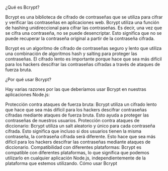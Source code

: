 ¿Qué es Bcrypt?

Bcrypt es una biblioteca de cifrado de contraseñas que se utiliza para cifrar y verificar las contraseñas en aplicaciones web. Bcrypt utiliza una función de hashing unidireccional para cifrar las contraseñas. Es decir, una vez que se cifra una contraseña, no se puede desencriptar. Esto significa que no se puede recuperar la contraseña original a partir de la contraseña cifrada.

Bcrypt es un algoritmo de cifrado de contraseñas seguro y lento que utiliza una combinación de algoritmos hash y salting para proteger las contraseñas. El cifrado lento es importante porque hace que sea más difícil para los hackers descifrar las contraseñas cifradas a través de ataques de fuerza bruta.

¿Por qué usar Bcrypt?

Hay varias razones por las que deberíamos usar Bcrypt en nuestras aplicaciones Node.js:

Protección contra ataques de fuerza bruta: Bcrypt utiliza un cifrado lento que hace que sea más difícil para los hackers descifrar contraseñas cifradas mediante ataques de fuerza bruta. Esto ayuda a proteger las contraseñas de nuestros usuarios.
Protección contra ataques de diccionario: Bcrypt utiliza un salt aleatorio y único para cada contraseña cifrada. Esto significa que incluso si dos usuarios tienen la misma contraseña, la contraseña cifrada será diferente. Esto hace que sea más difícil para los hackers descifrar las contraseñas mediante ataques de diccionario.
Compatibilidad con diferentes plataformas: Bcrypt es compatible con diferentes plataformas, lo que significa que podemos utilizarlo en cualquier aplicación Node.js, independientemente de la plataforma que estemos utilizando.
Cómo usar Bcrypt